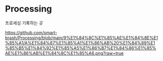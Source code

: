 # Processing

프로세싱 기록하는 곳


https://github.com/smart-brash/Processing/blob/main/9%E1%84%8C%E1%85%AE%E1%84%8E%E1%85%A1/A%E1%84%87%E1%85%A1%E1%86%AB%20%E1%84%89%E1%85%B5%E1%84%92%E1%85%A5%E1%86%B7%E1%84%86%E1%85%AE%E1%86%AB%E1%84%8C%E1%85%A6.png?raw=true
